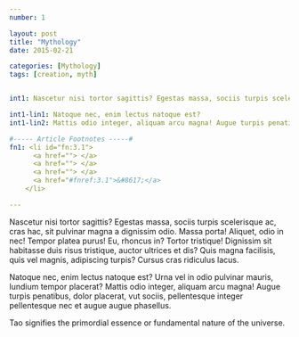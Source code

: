 ```yaml
---
number: 1

layout: post
title: "Mythology"
date: 2015-02-21

categories: [Mythology]
tags: [creation, myth]


int1: Nascetur nisi tortor sagittis? Egestas massa, sociis turpis scelerisque ac, cras hac, sit pulvinar magna a dignissim odio. Massa porta! Aliquet, odio in nec! Tempor platea purus! Eu, rhoncus in? 

int1-lin1: Natoque nec, enim lectus natoque est?
int1-lin2: Mattis odio integer, aliquam arcu magna! Augue turpis penatibus, dolor placerat, vut sociis, pellentesque integer pellentesque nec et augue augue phasellus.

#----- Article Footnotes -----#
fn1: <li id="fn:3.1">
      <a href=""> </a>
      <a href=""> </a>
      <a href=""> </a>
      <a href="#fnref:3.1">&#8617;</a>
    </li>

---
```

Nascetur nisi tortor sagittis? Egestas massa, sociis turpis scelerisque ac, cras hac, sit pulvinar magna a dignissim odio. Massa porta! Aliquet, odio in nec! Tempor platea purus! Eu, rhoncus in? Tortor tristique! Dignissim sit habitasse duis risus tristique, auctor ultrices et dis? Quis magna facilisis, quis vel magnis, adipiscing turpis? Cursus cras ridiculus lacus. 

Natoque nec, enim lectus natoque est? Urna vel in odio pulvinar mauris, lundium tempor placerat? Mattis odio integer, aliquam arcu magna! Augue turpis penatibus, dolor placerat, vut sociis, pellentesque integer pellentesque nec et augue augue phasellus.

Tao signifies the primordial essence or fundamental nature of the universe.